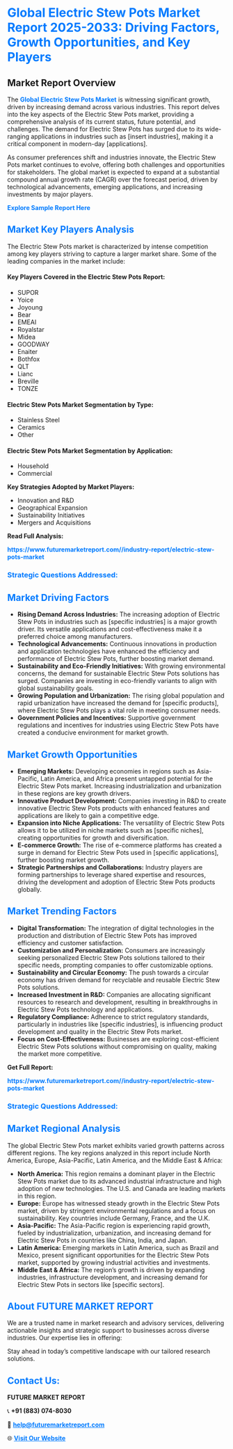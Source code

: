 <h1 style="color: #007BFF;">Global Electric Stew Pots Market Report 2025-2033: Driving Factors, Growth Opportunities, and Key Players</h1>

<section id="overview">
<h2>Market Report Overview</h2>
<p>The <a href="https://www.futuremarketreport.com//industry-report/electric-stew-pots-market" style="color: #007BFF; text-decoration: none;"><strong>Global Electric Stew Pots Market</strong></a> is witnessing significant growth, driven by increasing demand across various industries. This report delves into the key aspects of the Electric Stew Pots market, providing a comprehensive analysis of its current status, future potential, and challenges. The demand for Electric Stew Pots has surged due to its wide-ranging applications in industries such as [insert industries], making it a critical component in modern-day [applications].</p>
<p>As consumer preferences shift and industries innovate, the Electric Stew Pots market continues to evolve, offering both challenges and opportunities for stakeholders. The global market is expected to expand at a substantial compound annual growth rate (CAGR) over the forecast period, driven by technological advancements, emerging applications, and increasing investments by major players.</p>
</section>

<section id="overview">
<p><a href="https://www.futuremarketreport.com//request-sample/reportId=55790" style="color: #007BFF; text-decoration: none;"><strong>Explore Sample Report Here</strong></a></p>
</section>

<section id="key-players">
<h2 style="color: #007BFF;">Market Key Players Analysis</h2>
<p>The Electric Stew Pots market is characterized by intense competition among key players striving to capture a larger market share. Some of the leading companies in the market include:</p>
<h4>Key Players Covered in the Electric Stew Pots Report:</h4>
<ul><li>SUPOR</li><li>Yoice</li><li>Joyoung</li><li>Bear</li><li>EMEAI</li><li>Royalstar</li><li>Midea</li><li>GOODWAY</li><li>Enaiter</li><li>Bothfox</li><li>QLT</li><li>Lianc</li><li>Breville</li><li>TONZE</li></ul>
<h4>Electric Stew Pots Market Segmentation by Type:</h4>
<ul><li>Stainless Steel</li><li>Ceramics</li><li>Other</li></ul>

<h4>Electric Stew Pots Market Segmentation by Application:</h4>
<ul><li>Household</li><li>Commercial</li></ul>
<p><strong>Key Strategies Adopted by Market Players:</strong></p>
<ul>
<li>Innovation and R&D</li>
<li>Geographical Expansion</li>
<li>Sustainability Initiatives</li>
<li>Mergers and Acquisitions</li>
</ul>
</section>

<section>
<p><strong>Read Full Analysis: </strong></p><a href="https://www.futuremarketreport.com//industry-report/electric-stew-pots-market" style="color: #007BFF; text-decoration: none;"><strong>https://www.futuremarketreport.com//industry-report/electric-stew-pots-market</strong></a>
<h3 style="color: #007BFF;">Strategic Questions Addressed:</h3>
</section>

<section id="driving-factors">
<h2 style="color: #007BFF;">Market Driving Factors</h2>
<ul>
<li><strong>Rising Demand Across Industries:</strong> The increasing adoption of Electric Stew Pots in industries such as [specific industries] is a major growth driver. Its versatile applications and cost-effectiveness make it a preferred choice among manufacturers.</li>
<li><strong>Technological Advancements:</strong> Continuous innovations in production and application technologies have enhanced the efficiency and performance of Electric Stew Pots, further boosting market demand.</li>
<li><strong>Sustainability and Eco-Friendly Initiatives:</strong> With growing environmental concerns, the demand for sustainable Electric Stew Pots solutions has surged. Companies are investing in eco-friendly variants to align with global sustainability goals.</li>
<li><strong>Growing Population and Urbanization:</strong> The rising global population and rapid urbanization have increased the demand for [specific products], where Electric Stew Pots plays a vital role in meeting consumer needs.</li>
<li><strong>Government Policies and Incentives:</strong> Supportive government regulations and incentives for industries using Electric Stew Pots have created a conducive environment for market growth.</li>
</ul>
</section>

<section id="growth-opportunities">
<h2 style="color: #007BFF;">Market Growth Opportunities</h2>
<ul>
<li><strong>Emerging Markets:</strong> Developing economies in regions such as Asia-Pacific, Latin America, and Africa present untapped potential for the Electric Stew Pots market. Increasing industrialization and urbanization in these regions are key growth drivers.</li>
<li><strong>Innovative Product Development:</strong> Companies investing in R&D to create innovative Electric Stew Pots products with enhanced features and applications are likely to gain a competitive edge.</li>
<li><strong>Expansion into Niche Applications:</strong> The versatility of Electric Stew Pots allows it to be utilized in niche markets such as [specific niches], creating opportunities for growth and diversification.</li>
<li><strong>E-commerce Growth:</strong> The rise of e-commerce platforms has created a surge in demand for Electric Stew Pots used in [specific applications], further boosting market growth.</li>
<li><strong>Strategic Partnerships and Collaborations:</strong> Industry players are forming partnerships to leverage shared expertise and resources, driving the development and adoption of Electric Stew Pots products globally.</li>
</ul>
</section>

<section id="trending-factors">
<h2 style="color: #007BFF;">Market Trending Factors</h2>
<ul>
<li><strong>Digital Transformation:</strong> The integration of digital technologies in the production and distribution of Electric Stew Pots has improved efficiency and customer satisfaction.</li>
<li><strong>Customization and Personalization:</strong> Consumers are increasingly seeking personalized Electric Stew Pots solutions tailored to their specific needs, prompting companies to offer customizable options.</li>
<li><strong>Sustainability and Circular Economy:</strong> The push towards a circular economy has driven demand for recyclable and reusable Electric Stew Pots solutions.</li>
<li><strong>Increased Investment in R&D:</strong> Companies are allocating significant resources to research and development, resulting in breakthroughs in Electric Stew Pots technology and applications.</li>
<li><strong>Regulatory Compliance:</strong> Adherence to strict regulatory standards, particularly in industries like [specific industries], is influencing product development and quality in the Electric Stew Pots market.</li>
<li><strong>Focus on Cost-Effectiveness:</strong> Businesses are exploring cost-efficient Electric Stew Pots solutions without compromising on quality, making the market more competitive.</li>
</ul>
</section>

<section>
<p><strong>Get Full Report: </strong></p><a href="https://www.futuremarketreport.com//industry-report/electric-stew-pots-market" style="color: #007BFF; text-decoration: none;"><strong>https://www.futuremarketreport.com//industry-report/electric-stew-pots-market</strong></a>
<h3 style="color: #007BFF;">Strategic Questions Addressed:</h3>
</section>


<section id="regional-analysis">
<h2 style="color: #007BFF;">Market Regional Analysis</h2>
<p>The global Electric Stew Pots market exhibits varied growth patterns across different regions. The key regions analyzed in this report include North America, Europe, Asia-Pacific, Latin America, and the Middle East & Africa:</p>
<ul>
<li><strong>North America:</strong> This region remains a dominant player in the Electric Stew Pots market due to its advanced industrial infrastructure and high adoption of new technologies. The U.S. and Canada are leading markets in this region.</li>
<li><strong>Europe:</strong> Europe has witnessed steady growth in the Electric Stew Pots market, driven by stringent environmental regulations and a focus on sustainability. Key countries include Germany, France, and the U.K.</li>
<li><strong>Asia-Pacific:</strong> The Asia-Pacific region is experiencing rapid growth, fueled by industrialization, urbanization, and increasing demand for Electric Stew Pots in countries like China, India, and Japan.</li>
<li><strong>Latin America:</strong> Emerging markets in Latin America, such as Brazil and Mexico, present significant opportunities for the Electric Stew Pots market, supported by growing industrial activities and investments.</li>
<li><strong>Middle East & Africa:</strong> The region’s growth is driven by expanding industries, infrastructure development, and increasing demand for Electric Stew Pots in sectors like [specific sectors].</li>
</ul>
</section>

<footer>
<h2 style="color: #007BFF;">About FUTURE MARKET REPORT</h2>
<p>We are a trusted name in market research and advisory services, delivering actionable insights and strategic support to businesses across diverse industries. Our expertise lies in offering:</p>

<p>Stay ahead in today’s competitive landscape with our tailored research solutions.</p>

<h2 style="color: #007BFF;">Contact Us:</h2>
<p><strong>FUTURE MARKET REPORT</strong></p>
<p>📞 <strong>+91 (883) 074-8030</strong></p>
<p>📧 <strong><a href="mailto:help@futuremarketreport.com" style="color: #007BFF;">help@futuremarketreport.com</a></strong></p>
<p>🌐 <strong><a href="https://www.futuremarketreport.com/" style="color: #007BFF;">Visit Our Website</a></strong></p>
</footer>